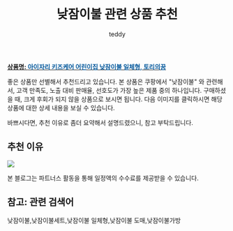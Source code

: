 ﻿---
layout: post
title:  "낮잠이불 관련 상품 추천"
author: teddy
categories: [ 가구/인테리어 ]
tags: [낮잠이불,낮잠이불세트,낮잠이불 일체형,낮잠이불 도매,낮잠이불가방]
image: https://static.coupangcdn.com/image/product/image/vendoritem/2019/01/14/4260979399/80548c13-4f3d-419f-9763-d94fa6c53a07.jpg 
description: "쿠팡에서 낮잠이불 관련 상품으로 가장 고객 선호도가 높은 제품 중 하나입니다."
---

<a href="https://link.coupang.com/re/AFFSDP?lptag=AF3256674&pageKey=13566217&itemId=496131233&vendorItemId=4260979399&traceid=V0-153-23006b707dedd7c3&requestid=20221226231235756128558"><b>상품명: <font color='#01579B'>아이자리 키즈케어 어린이집 낮잠이불 일체형, 토리의꿈</font></b></a>

좋은 상품만 선별해서 추천드리고 있습니다.
본 상품은 쿠팡에서 "낮잠이불" 와 관련해서, 고객 만족도, 노출 대비 판매율, 선호도가 가장 높은 제품 중의 하나입니다.
구매하셨을 때, 크게 후회가 되지 않을 상품으로 보시면 됩니다. 
다음 이미지를 클릭하시면 해당 상품에 대한 상세 내용을 보실 수 있습니다.

바쁘시다면, 추천 이유로 좀더 요약해서 설명드렸으니, 참고 부탁드립니다.

## 추천 이유 

<a href="https://link.coupang.com/re/AFFSDP?lptag=AF3256674&pageKey=13566217&itemId=496131233&vendorItemId=4260979399&traceid=V0-153-23006b707dedd7c3&requestid=20221226231235756128558"><img src="https://thumbnail10.coupangcdn.com/thumbnails/remote/q89/image/retail/images/339133334107820-53a330b5-ad7e-4d11-a606-7f0a5cba4dde.jpg"></a> 

본 블로그는 파트너스 활동을 통해 일정액의 수수료를 제공받을 수 있습니다.

## 참고: 관련 검색어    
낮잠이불,낮잠이불세트,낮잠이불 일체형,낮잠이불 도매,낮잠이불가방